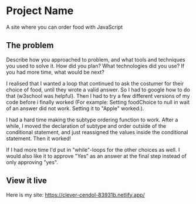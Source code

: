 # Project Name

A site where you can order food with JavaScript

## The problem

Describe how you approached to problem, and what tools and techniques you used to solve it. How did you plan? What technologies did you use? If you had more time, what would be next?

I realised that I wanted a loop that continued to ask the costumer for their choice of food, until they wrote a valid answer. So I had to google how to do that (w3school was helpful). Then I had to try a few different versions of my code before i finally worked (For example: Setting foodChoice to null in wait of an answer did not work. Setting it to "Apple" worked.).

I had a hard time making the subtype ordering function to work. After a while, I moved the declaration of subtype and order outside of the conditional statement, and just reassigned the values inside the conditional statement. Then it worked!

If I had more time I'd put in "while"-loops for the other choices as well. I would also like it to approve "Yes" as an answer at the final step instead of only approving "yes".

## View it live

Here is my site:
https://clever-cendol-83931b.netlify.app/
